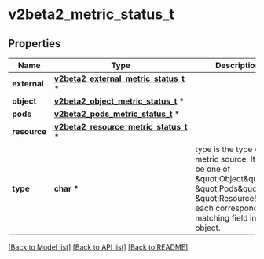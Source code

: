 # v2beta2_metric_status_t

## Properties
Name | Type | Description | Notes
------------ | ------------- | ------------- | -------------
**external** | [**v2beta2_external_metric_status_t**](v2beta2_external_metric_status.md) \* |  | [optional] 
**object** | [**v2beta2_object_metric_status_t**](v2beta2_object_metric_status.md) \* |  | [optional] 
**pods** | [**v2beta2_pods_metric_status_t**](v2beta2_pods_metric_status.md) \* |  | [optional] 
**resource** | [**v2beta2_resource_metric_status_t**](v2beta2_resource_metric_status.md) \* |  | [optional] 
**type** | **char \*** | type is the type of metric source.  It will be one of \&quot;Object\&quot;, \&quot;Pods\&quot; or \&quot;Resource\&quot;, each corresponds to a matching field in the object. | 

[[Back to Model list]](../README.md#documentation-for-models) [[Back to API list]](../README.md#documentation-for-api-endpoints) [[Back to README]](../README.md)


